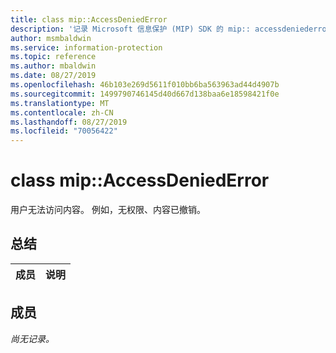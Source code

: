 ```yaml
---
title: class mip::AccessDeniedError
description: '记录 Microsoft 信息保护 (MIP) SDK 的 mip:: accessdeniederror 类。'
author: msmbaldwin
ms.service: information-protection
ms.topic: reference
ms.author: mbaldwin
ms.date: 08/27/2019
ms.openlocfilehash: 46b103e269d5611f010bb6ba563963ad44d4907b
ms.sourcegitcommit: 1499790746145d40d667d138baa6e18598421f0e
ms.translationtype: MT
ms.contentlocale: zh-CN
ms.lasthandoff: 08/27/2019
ms.locfileid: "70056422"
---
```

# <a name="class-mipaccessdeniederror"></a>class mip::AccessDeniedError 
用户无法访问内容。 例如，无权限、内容已撤销。
  
## <a name="summary"></a>总结
 成员                        | 说明                                
--------------------------------|---------------------------------------------
  
## <a name="members"></a>成员
_尚无记录。_
